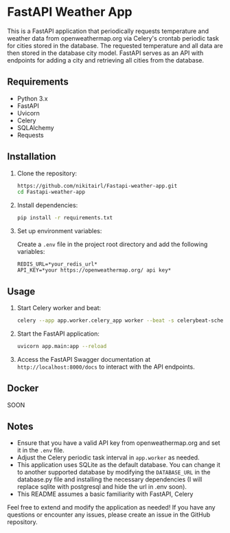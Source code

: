 # FastAPI Weather App

This is a FastAPI application that periodically requests temperature and weather data from openweathermap.org via Celery's crontab periodic task for cities stored in the database. The requested temperature and all data are then stored in the database city model. FastAPI serves as an API with endpoints for adding a city and retrieving all cities from the database.

## Requirements

- Python 3.x
- FastAPI
- Uvicorn
- Celery
- SQLAlchemy
- Requests

## Installation

1. Clone the repository:

    ```bash
    https://github.com/nikitairl/Fastapi-weather-app.git
    cd Fastapi-weather-app
    ```

2. Install dependencies:

    ```bash
    pip install -r requirements.txt
    ```

3. Set up environment variables:
   
    Create a `.env` file in the project root directory and add the following variables:

    ```
    REDIS_URL=*your_redis_url*
    API_KEY=*your https://openweathermap.org/ api key*
    ```

## Usage

1. Start Celery worker and beat:

    ```bash
    celery --app app.worker.celery_app worker --beat -s celerybeat-schedule --loglevel INFO
    ```

2. Start the FastAPI application:

    ```bash
    uvicorn app.main:app --reload
    ```

3. Access the FastAPI Swagger documentation at `http://localhost:8000/docs` to interact with the API endpoints.


## Docker

SOON

## Notes

- Ensure that you have a valid API key from openweathermap.org and set it in the `.env` file.
- Adjust the Celery periodic task interval in `app.worker` as needed.
- This application uses SQLite as the default database. You can change it to another supported database by modifying the `DATABASE_URL` in the database.py file and installing the necessary dependencies (I will replace sqlite with postgresql and hide the url in .env soon).
- This README assumes a basic familiarity with FastAPI, Celery

Feel free to extend and modify the application as needed! If you have any questions or encounter any issues, please create an issue in the GitHub repository.
